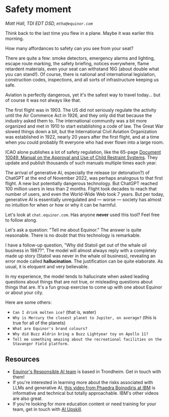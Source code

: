 # Safety moment

_Matt Hall, TDI EDT DSD, `mtha@equinor.com`_

Think back to the last time you flew in a plane. Maybe it was earlier this morning.

How many affordances to safety can you see from your seat?

There are quite a few: smoke detectors, emergency alarms and lighting, escape route marking, the safety briefing, notices everywhere, flame retardent materials, even your seat can withstand 16G (about double what you can stand!). Of course, there is national and international legislation, construction codes, inspections, and all sorts of infrastructure keeping us safe.

Aviation is perfectly dangerous, yet it's the safest way to travel today... but of course it was not always like that.

The first flight was in 1903. The US did not seriously regulate the activity until the Air Commerce Act in 1926, and they only did that because the industry asked them to. The international community was a bit more organized and met in 1910 to start establishing a code of law. The Great War slowed things down a bit, but the International Civil Aviation Organization was established in 1922, nearly 20 years after the first flight, and at a time when you could probably fit everyone who had ever flown into a large room. 

ICAO alone publishes a lot of safety regulation, like the 65-page [Document 10049, Manual on the Approval and Use of Child Restraint Systems](https://d3n8a8pro7vhmx.cloudfront.net/afacwa/pages/2302/attachments/original/1532020664/10049_Manual_on_use_of_CRS_english_final.pdf?1532020664). They update and publish thousands of such manuals multiple times each year.

The arrival of generative AI, especially the release (or detonation?) of ChatGPT at the end of November 2022, was perhaps analogous to that first flight. A new but potentially dangerous technology. But ChatGPT reached 100 million users in less than 2 months. Flight took decades to reach that number of users, and even the World-Wide Web took 7 years. But per today, generative AI is essentially unregulated and &mdash; worse &mdash; society has almost no intuition for when or how or why it can be harmful.

Let's look at `chat.equinor.com`. Has anyone **never** used this tool? Feel free to follow along.

Let's ask a question: "Tell me about Equinor." The answer is quite reasonable. There is no doubt that this technology is remarkable.

I have a follow-up question, "Why did Statoil get out of the whale oil business in 1987?". The model will almost always reply with a completely made up story (Statoil was never in the whale oil business), revealing an error mode called **hallucination**. The justification can be quite elaborate. As usual, it is eloquent and very believable.

In my experience, the model tends to hallucinate when asked leading questions about things that are not true, or misleading questions about things that are. It's a fun group exercise to come up with one about Equinor or about your city.

Here are some others:

- `Can I drink molten ice?` (that is, water)
- `Why is Mercury the closest planet to Jupiter, on average?` (this is true for all of the planets)
- `What are Equinor's brand colours?`
- `Why did Buzz Aldrin bring a Buzz Lightyear toy on Apollo 11?`
- `Tell me something amazing about the recreational facilities on the Stavanger Field platform.`

## Resources

- [Equinor's Responsible AI team](https://statoilsrm.sharepoint.com/sites/ResponsibleAI2) is based in Trondheim. Get in touch with them!
- If you're interested in learning more about the risks associated with LLMs and generative AI, [this video from Phaedra Boinodiris at IBM](https://www.youtube.com/watch?v=r4kButlDLUc) is informative and technical but totally approachable. IBM's other videos are also great.
- If you're looking for more education content or need training for your team, get in touch with [AI Upskill](https://statoilsrm.sharepoint.com/sites/DigitalAcademy2/SitePages/AI-Upskill.aspx).
